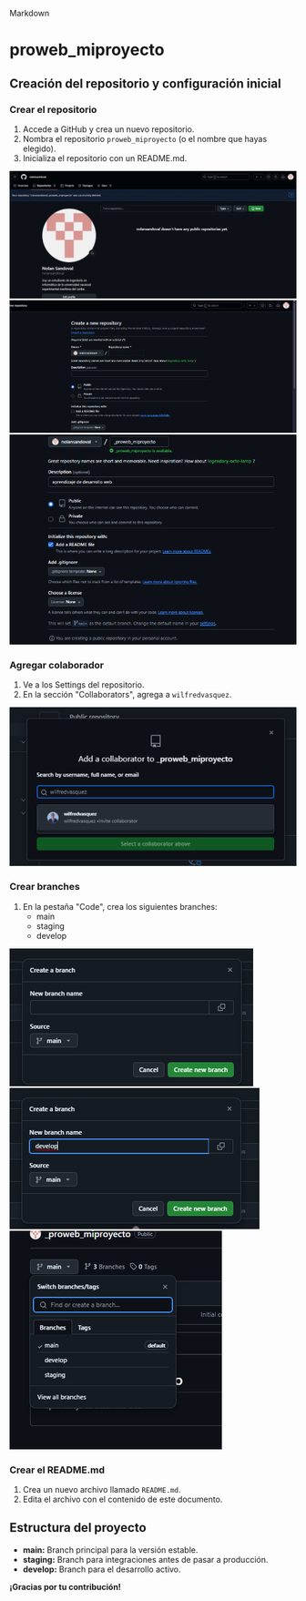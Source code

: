 Markdown
# proweb_miproyecto

## Creación del repositorio y configuración inicial

### Crear el repositorio
1. Accede a GitHub y crea un nuevo repositorio.
2. Nombra el repositorio `proweb_miproyecto` (o el nombre que hayas elegido).
3. Inicializa el repositorio con un README.md.

![creando repositorio](Screenshot_1.png)
![creando repositorio](Screenshot_2.png)
![creando repositorio](Screenshot_3.png)

### Agregar colaborador
1. Ve a los Settings del repositorio.
2. En la sección "Collaborators", agrega a `wilfredvasquez`.

![agregando colaborador](Screenshot_4.png)

### Crear branches
1. En la pestaña "Code", crea los siguientes branches:
   * main
   * staging
   * develop

![creando ramas](Screenshot_5.png)
![creando ramas](Screenshot_6.png)
![creando ramas](Screenshot_7.png)

### Crear el README.md
1. Crea un nuevo archivo llamado `README.md`.
2. Edita el archivo con el contenido de este documento.

## Estructura del proyecto
* **main:** Branch principal para la versión estable.
* **staging:** Branch para integraciones antes de pasar a producción.
* **develop:** Branch para el desarrollo activo.



**¡Gracias por tu contribución!**
